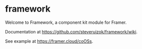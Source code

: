 # framework

Welcome to Framework, a component kit module for Framer.

Documentation at https://github.com/steveruizok/framework/wiki.

See example at https://framer.cloud/coOSs.
